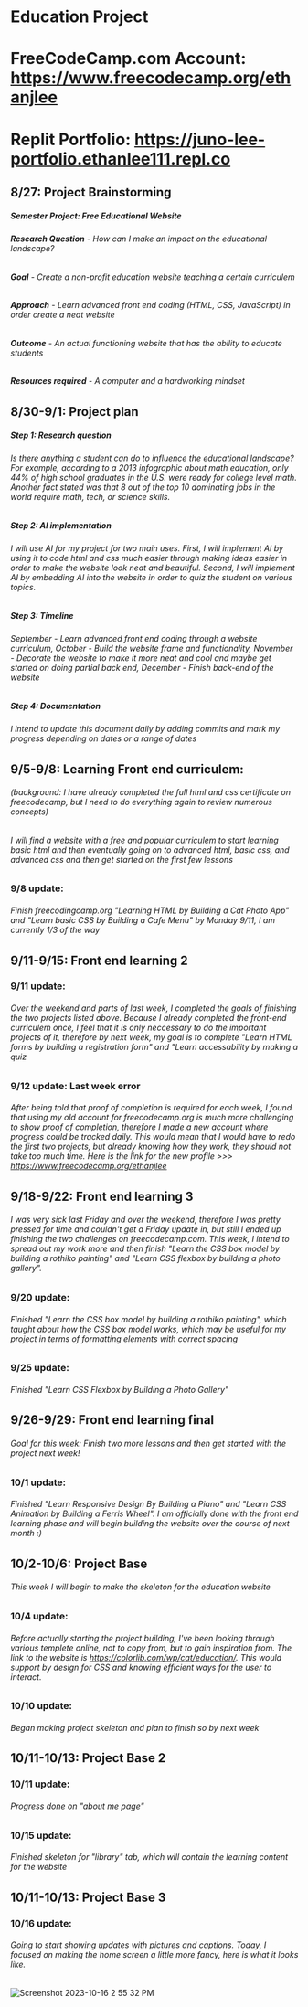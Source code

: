 # Education Project
# FreeCodeCamp.com Account: https://www.freecodecamp.org/ethanjlee
# Replit Portfolio: https://juno-lee-portfolio.ethanlee111.repl.co

## 8/27: Project Brainstorming
##### Semester Project: Free Educational Website
###### **Research Question** - How can I make an impact on the educational landscape?
###### **Goal** - Create a non-profit education website teaching a certain curriculem
###### **Approach** - Learn advanced front end coding (HTML, CSS, JavaScript) in order create a neat website
###### **Outcome** - An actual functioning website that has the ability to educate students
###### **Resources required** - A computer and a hardworking mindset
## 8/30-9/1: Project plan
##### Step 1: Research question
###### Is there anything a student can do to influence the educational landscape? For example, according to a 2013 infographic about math education, only 44% of high school graduates in the U.S. were ready for college level math. Another fact stated was that 8 out of the top 10 dominating jobs in the world require math, tech, or science skills. 
##### Step 2: AI implementation
###### I will use AI for my project for two main uses. First, I will implement AI by using it to code html and css much easier through making ideas easier in order to make the website look neat and beautiful. Second, I will implement AI by embedding AI into the website in order to quiz the student on various topics.
##### Step 3: Timeline
###### September - Learn advanced front end coding through a website curriculum, October - Build the website frame and functionality, November - Decorate the website to make it more neat and cool and maybe get started on doing partial back end, December - Finish back-end of the website
##### Step 4: Documentation
###### I intend to update this document daily by adding commits and mark my progress depending on dates or a range of dates
## 9/5-9/8: Learning Front end curriculem:
###### (background: I have already completed the full html and css certificate on freecodecamp, but I need to do everything again to review numerous concepts)
###### I will find a website with a free and popular curriculem to start learning basic html and then eventually going on to advanced html, basic css, and advanced css and then get started on the first few lessons
### 9/8 update:
###### Finish freecodingcamp.org "Learning HTML by Building a Cat Photo App" and "Learn basic CSS by Building a Cafe Menu" by Monday 9/11, I am currently 1/3 of the way
## 9/11-9/15: Front end learning 2
### 9/11 update: 
###### Over the weekend and parts of last week, I completed the goals of finishing the two projects listed above. Because I already completed the front-end curriculem once, I feel that it is only neccessary to do the important projects of it, therefore by next week, my goal is to complete "Learn HTML forms by building a registration form" and "Learn accessability by making a quiz
### 9/12 update: Last week error
###### After being told that proof of completion is required for each week, I found that using my old account for freecodecamp.org is much more challenging to show proof of completion, therefore I made a new account where progress could be tracked daily. This would mean that I would have to redo the first two projects, but already knowing how they work, they should not take too much time. Here is the link for the new profile >>> https://www.freecodecamp.org/ethanjlee
## 9/18-9/22: Front end learning 3
###### I was very sick last Friday and over the weekend, therefore I was pretty pressed for time and couldn't get a Friday update in, but still I ended up finishing the two challenges on freecodecamp.com. This week, I intend to spread out my work more and then finish "Learn the CSS box model by building a rothiko painting" and "Learn CSS flexbox by building a photo gallery".
### 9/20 update: 
###### Finished "Learn the CSS box model by building a rothiko painting", which taught about how the CSS box model works, which may be useful for my project in terms of formatting elements with correct spacing
### 9/25 update: 
###### Finished "Learn CSS Flexbox by Building a Photo Gallery"
## 9/26-9/29: Front end learning final
###### Goal for this week: Finish two more lessons and then get started with the project next week!
### 10/1 update: 
###### Finished "Learn Responsive Design By Building a Piano" and "Learn CSS Animation by Building a Ferris Wheel". I am officially done with the front end learning phase and will begin building the website over the course of next month :)
## 10/2-10/6: Project Base
###### This week I will begin to make the skeleton for the education website
### 10/4 update: 
###### Before actually starting the project building, I've been looking through various templete online, not to copy from, but to gain inspiration from. The link to the website is https://colorlib.com/wp/cat/education/. This would support by design for CSS and knowing efficient ways for the user to interact.
### 10/10 update: 
###### Began making project skeleton and plan to finish so by next week
## 10/11-10/13: Project Base 2
### 10/11 update:
###### Progress done on "about me page"
### 10/15 update:
###### Finished skeleton for "library" tab, which will contain the learning content for the website
## 10/11-10/13: Project Base 3
### 10/16 update:
###### Going to start showing updates with pictures and captions. Today, I focused on making the home screen a little more fancy, here is what it looks like.
![Screenshot 2023-10-16 2 55 32 PM](https://github.com/LeeT27/Education-Project/assets/138246438/87774350-a48b-4fc3-ba8b-f6a37219c2e7)
